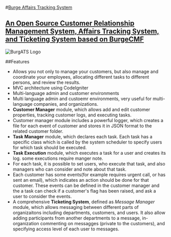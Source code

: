 #[Burge Affairs Tracking System](http://burge.ir/BurgeATS)
##	[An Open Source Customer Relationship Management System, Affairs Tracking System, and Ticketing System  based on BurgeCMF](http://burge.ir/BurgeATS)

![BurgATS Logo](http://burge.ir/BurgeATS/logo-text-en.jpg)

##Features
* Allows you not only to manage your customers, but also manage and coordinate your employees, allocating different tasks to different persons, and review the results.
* MVC architecture using CodeIgniter
* Multi-language admin and customer environments
* Multi language admin and custoemr environments, very useful for multi-language companies, and organizations.
* **Customer Manager** module, which allows add and edit customer properties, tracking customer logs, and executing tasks.
* Customer manager module includes a powerful logger, which creates a file for each event of customer and stores it in JSON format to the related customer folder. 
* **Task Manager** module, which declares each task. Each task has a specific class which is called by the system scheduler to specify users for which task should be executed.
* **Task Execution** module, which executes a task for a user and creates its log. some executions require manger note.
* For each task, it is possible to set users, who execute that task, and also managers who can consider and note about that task.
* Each customer has some events(for example requires urgent call, or has sent an email), which indicates an action should be done for that customer. These events can be defined in the customer manager and the a task can check if a customer's flag has been raised, and ask a user to consider the events.
* A comprehensive **Ticketing System**, defined as *Message Manager* module, which allows messaging between different parts of organizaitons including departments, customers, and users. It also allow adding participants from another departments to a message, in-organization commenting on messagges (private to the customers), and specifying access level of each user to messages.

